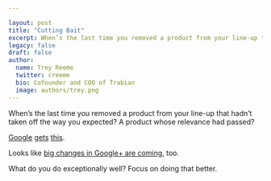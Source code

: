 ```yaml
---

layout: post
title: "Cutting Bait"
excerpt: When’s the last time you removed a product from your line-up that hadn’t taken off the way you expected? A product whose relevance had passed?
legacy: false
draft: false
author:
  name: Trey Reeme
  twitter: creeme
  bio: Cofounder and COO of Trabian
  image: authors/trey.png
---
```


When’s the last time you removed a product from your line-up that hadn’t taken off the way you expected? A product whose relevance had passed?

[Google](http://googledesktop.blogspot.com) [gets](http://www.google.com/reader/about/) [this](https://en.wikipedia.org/wiki/IGoogle).

Looks like [big changes in Google+ are coming](http://googleblog.blogspot.com/2015/07/everything-in-its-right-place.html), too.

What do you do exceptionally well? Focus on doing that better.
